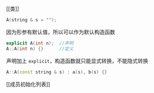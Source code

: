 [[类]]

```C++
A(string & s = "");
```
因为形参有默认值，所以可以作为默认构造函数

```C++
explicit A(int n);	//声明
A::A(int n) {}		//定义
```
声明加上 `explicit`，构造函数就只能显式转换，不能隐式转换

```C++
A::A(const string & s) : a(s), b(s) {}
```
[[成员初始化列表]]
